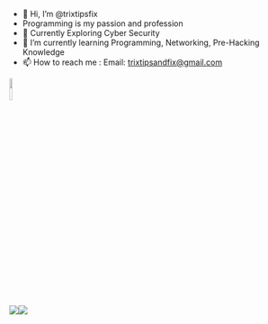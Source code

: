 - 👋 Hi, I’m @trixtipsfix
- Programming is my passion and profession
- 👀 Currently Exploring Cyber Security 
- 🌱 I’m currently learning Programming, Networking, Pre-Hacking Knowledge
- 📫 How to reach me : 
     Email: trixtipsandfix@gmail.com


<code><img width="10%" src="https://cdn.jsdelivr.net/gh/devicons/devicon/icons/python/python-original-wordmark.svg" /></code>
          
<img src="https://github-readme-stats.vercel.app/api/top-langs?username=trixtipsfix"/><img src="https://github-readme-stats.vercel.app/api?username=trixtipsfix&show_icons=true"/>
